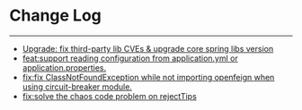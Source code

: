 # Change Log
---

- [Upgrade: fix third-party lib CVEs & upgrade core spring libs version](https://github.com/Tencent/spring-cloud-tencent/pull/263)
- [feat:support reading configuration from application.yml or application.properties.](https://github.com/Tencent/spring-cloud-tencent/pull/262)
- [fix:fix ClassNotFoundException while not importing openfeign when using circuit-breaker module.](https://github.com/Tencent/spring-cloud-tencent/pull/271)
- [fix:solve the chaos code problem on rejectTips](https://github.com/Tencent/spring-cloud-tencent/pull/283)
